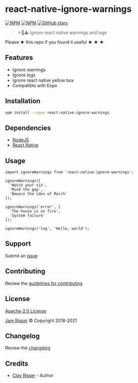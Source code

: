 # react-native-ignore-warnings

[![NPM](https://img.shields.io/npm/v/react-native-ignore-warnings.svg?style=flat-square)](https://www.npmjs.com/package/react-native-ignore-warnings)
[![NPM](https://img.shields.io/npm/dt/react-native-ignore-warnings.svg?style=flat-square)](https://www.npmjs.com/package/react-native-ignore-warnings)
[![GitHub stars](https://img.shields.io/github/stars/clayrisser/react-native-ignore-warnings.svg?style=social&label=Stars)](https://github.com/clayrisser/react-native-ignore-warnings)

> ⚛️🤷⚠️ Ignore react native warnings and logs

Please &#9733; this repo if you found it useful &#9733; &#9733; &#9733;

## Features

- Ignore warnings
- Ignore logs
- Ignore react native yellow box
- Compatible with Expo

## Installation

```sh
npm install --save react-native-ignore-warnings
```

## Dependencies

- [NodeJS](https://nodejs.org)
- [React Native](https://facebook.github.io/react-native)

## Usage

```
import ignoreWarnings from 'react-native-ignore-warnings';

ignoreWarnings([
  'Watch your six',
  'Mind the gap',
  'Beware the ides of March'
]);

ignoreWarnings('error', [
  'The house is on fire',
  'System failure'
]);

ignoreWarnings('log', 'Hello, world');
```

## Support

Submit an [issue](https://github.com/clayrisser/react-native-ignore-warnings/issues/new)

## Contributing

Review the [guidelines for contributing](https://github.com/clayrisser/react-native-ignore-warnings/blob/master/CONTRIBUTING.md)

## License

[Apache-2.0 License](https://github.com/clayrisser/react-native-ignore-warnings/blob/master/LICENSE)

[Jam Risser](https://jam.clayrisser.com) &copy; Copyright 2018-2021

## Changelog

Review the [changelog](https://github.com/clayrisser/react-native-ignore-warnings/blob/master/CHANGELOG.md)

## Credits

- [Clay Risser](https://clayrisser.com) - Author
